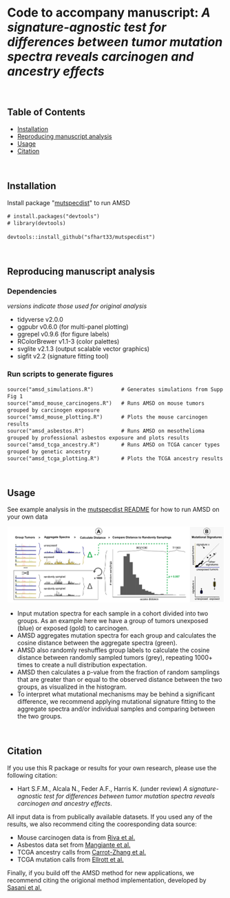 # Code to accompany manuscript: *A signature-agnostic test for differences between tumor mutation spectra reveals carcinogen and ancestry effects*

<br/>

## Table of Contents
- [Installation](#installation)
- [Reproducing manuscript analysis](#reproducing-manuscript-analysis)
- [Usage](#usage)
- [Citation](#citation)

<br/>

## Installation

Install package "[mutspecdist](https://github.com/sfhart33/mutspecdist)" to run AMSD

```
# install.packages("devtools")
# library(devtools)

devtools::install_github("sfhart33/mutspecdist")
```

<br/>

## Reproducing manuscript analysis

### Dependencies
*versions indicate those used for original analysis*
- tidyverse     v2.0.0
- ggpubr        v0.6.0   (for multi-panel plotting)
- ggrepel       v0.9.6   (for figure labels)
- RColorBrewer  v1.1-3   (color palettes)
- svglite       v2.1.3   (output scalable vector graphics)
- sigfit        v2.2     (signature fitting tool)

### Run scripts to generate figures
```
source("amsd_simulations.R")         # Generates simulations from Supp Fig 1
source("amsd_mouse_carcinogens.R")   # Runs AMSD on mouse tumors grouped by carcinogen exposure
source("amsd_mouse_plotting.R")      # Plots the mouse carcinogen results
source("amsd_asbestos.R")            # Runs AMSD on mesothelioma grouped by professional asbestos exposure and plots results
source("amsd_tcga_ancestry.R")       # Runs AMSD on TCGA cancer types grouped by genetic ancestry 
source("amsd_tcga_plotting.R")       # Plots the TCGA ancestry results
```

<br/>

## Usage

See example analysis in the [mutspecdist README](https://github.com/sfhart33/mutspecdist) for how to run AMSD on your own data

![AMSD method](outputs/Figure1_2025-04-29.png)

- Input mutation spectra for each sample in a cohort divided into two groups. As an example here we have a group of tumors unexposed (blue) or exposed (gold) to carcinogen.
- AMSD aggregates mutation spectra for each group and calculates the cosine distance between the aggregate spectra (green).
- AMSD also randomly reshuffles group labels to calculate the cosine distance between randomly sampled tumors (grey), repeating 1000+ times to create a null distribution expectation.
- AMSD then calculates a p-value from the fraction of random samplings that are greater than or equal to the observed distance between the two groups, as visualized in the histogram.
- To interpret what mutational mechanisms may be behind a significant difference, we recommend applying mutational signature fitting to the aggregate spectra and/or individual samples and comparing between the two groups.

<br/>

## Citation

If you use this R package or results for your own research, please use the following citation:

- Hart S.F.M., Alcala N., Feder A.F., Harris K. (under review) *A signature-agnostic test for differences between tumor mutation spectra reveals carcinogen and ancestry effects*.

All input data is from publically available datasets. If you used any of the results, we also recommend citing the cooresponding data source:

- Mouse carcinogen data is from [Riva et al.](https://www.nature.com/articles/s41588-020-0692-4)
- Asbestos data set from [Mangiante et al.](https://www.nature.com/articles/s41588-023-01321-1)
- TCGA ancestry calls from [Carrot-Zhang et al.](https://www.sciencedirect.com/science/article/pii/S1535610820302117?via%3Dihub)
- TCGA mutation calls from [Ellrott et al.](https://www.sciencedirect.com/science/article/pii/S2405471218300966?via%3Dihub)

Finally, if you build off the AMSD method for new applications, we recommend citing the origional method implementation, developed by [Sasani et al.](https://elifesciences.org/articles/89096)

